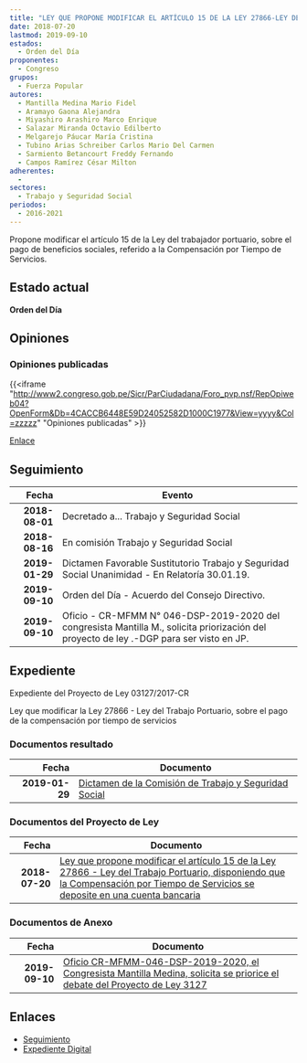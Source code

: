 ```yaml
---
title: "LEY QUE PROPONE MODIFICAR EL ARTÍCULO 15 DE LA LEY 27866-LEY DEL TRABAJO PORTUARIO, DISPONIENDO QUE LA COMPENSACIÓN POR TIEMPO DE SERVICIOS SE DEPOSITE EN UNA CUENTA BANCARIA"
date: 2018-07-20
lastmod: 2019-09-10
estados: 
  - Orden del Día
proponentes: 
  - Congreso
grupos: 
  - Fuerza Popular
autores: 
  - Mantilla Medina Mario Fidel
  - Aramayo Gaona Alejandra
  - Miyashiro Arashiro Marco Enrique
  - Salazar Miranda Octavio Edilberto
  - Melgarejo Páucar María Cristina
  - Tubino Arias Schreiber Carlos Mario Del Carmen
  - Sarmiento Betancourt Freddy Fernando
  - Campos Ramírez César Milton
adherentes: 
  - 
sectores: 
  - Trabajo y Seguridad Social
periodos: 
  - 2016-2021
---
```


Propone modificar el artículo 15 de la Ley del trabajador portuario, sobre el pago de beneficios sociales, referido a la Compensación por Tiempo de Servicios.


## Estado actual

**Orden del Día**

## Opiniones

### Opiniones publicadas

{{<iframe "http://www2.congreso.gob.pe/Sicr/ParCiudadana/Foro_pvp.nsf/RepOpiweb04?OpenForm&Db=4CACCB6448E59D24052582D1000C1977&View=yyyy&Col=zzzzz" "Opiniones publicadas" >}}

[Enlace](http://www2.congreso.gob.pe/Sicr/ParCiudadana/Foro_pvp.nsf/RepOpiweb04?OpenForm&Db=4CACCB6448E59D24052582D1000C1977&View=yyyy&Col=zzzzz)

## Seguimiento

| Fecha | Evento |
|------:|--------|
| **2018-08-01** | Decretado a... Trabajo y Seguridad Social|
| **2018-08-16** | En comisión Trabajo y Seguridad Social|
| **2019-01-29** | Dictamen Favorable Sustitutorio Trabajo y Seguridad Social Unanimidad - En Relatoría 30.01.19.|
| **2019-09-10** | Orden del Día - Acuerdo del Consejo Directivo.|
| **2019-09-10** | Oficio - CR-MFMM N° 046-DSP-2019-2020 del congresista Mantilla M., solicita priorización del proyecto de ley .-DGP para ser visto en JP.|


## Expediente

Expediente del Proyecto de Ley 03127/2017-CR

Ley que modificar la Ley 27866 - Ley del Trabajo Portuario, sobre el pago de la compensación por tiempo de servicios


### Documentos resultado

| Fecha | Documento |
|------:|--------|
| **2019-01-29** | [Dictamen de la Comisión de Trabajo y Seguridad Social](http://www.leyes.congreso.gob.pe/Documentos/2016_2021/Dictamenes/Proyectos_de_Ley/03127DC22MAY20190129.pdf) |

### Documentos del Proyecto de Ley

| Fecha | Documento |
|------:|--------|
| **2018-07-20** | [Ley que propone modificar el artículo 15 de la Ley 27866 - Ley del Trabajo Portuario, disponiendo que la Compensación por Tiempo de Servicios se deposite en una cuenta bancaria](http://www.leyes.congreso.gob.pe/Documentos/2016_2021/Proyectos_de_Ley_y_de_Resoluciones_Legislativas/PL0312720180720.pdf) |

### Documentos de Anexo

| Fecha | Documento |
|------:|--------|
| **2019-09-10** | [Oficio CR-MFMM-046-DSP-2019-2020, el Congresista Mantilla Medina, solicita se priorice el debate del Proyecto de Ley 3127](http://www.leyes.congreso.gob.pe/Documentos/2016_2021/Oficios/Congresistas/OFICIO-CR-MFMM-046-DSP-2019-2020.pdf) |

## Enlaces 

- [Seguimiento](http://www2.congreso.gob.pe/Sicr/TraDocEstProc/CLProLey2016.nsf/f7fff46988ca05b1052578e100829cc7/fcb911ea9feb3471052582d0007ba9ab?OpenDocument)
- [Expediente Digital](http://www2.congreso.gob.pe/Sicr/TraDocEstProc/CLProLey2016.nsf/f7fff46988ca05b1052578e100829cc7/fcb911ea9feb3471052582d0007ba9ab?OpenDocument&Click=05257FB7005EB655.eb71d0cf91d8294e05256cdf006b5706/$Body/0.1C6C)

